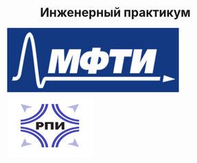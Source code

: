 <h1 align="center">Инженерный практикум</h1>

<img src="logo.jpg" alt="logo" height = "150" width="400"/> <img src="logo_2.jpg" alt="logo_2" height = "150" width="200"/>

